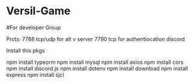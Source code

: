 # Versil-Game
#For developer Group

Prots:
7788 tcp/udp for alt v server
7790 tcp for authentiocation discord

Install this pkgs

npm install typeorm
npm install mysql
npm install axios
npm install cors
npm install discord.js
npm install dotenv
npm install download
npm install express
npm install sjcl
